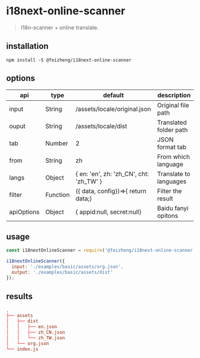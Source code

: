 # i18next-online-scanner
> I18n-scanner + online translate.

## installation
```shell
npm install -S @feizheng/i18next-online-scanner
```

## options
| api        | type     | default                                 | description            |
| ---------- | -------- | --------------------------------------- | ---------------------- |
| input      | String   | /assets/locale/original.json            | Original file path     |
| ouput      | String   | /assets/locale/dist                     | Translated folder path |
| tab        | Number   | 2                                       | JSON format tab        |
| from       | String   | zh                                      | From which language    |
| langs      | Object   | { en: 'en', zh: 'zh_CN', cht: 'zh_TW' } | Translate to languages |
| filter     | Function | ({ data, config})=>{ return data;}      | Filter the result      |
| apiOptions | Object   | { appid:null, secret:null}              | Baidu fanyi opitons    |

## usage
```js
const i18nextOnlineScanner = require('@feizheng/i18next-online-scanner');

i18nextOnlineScanner({
  input: './examples/basic/assets/org.json',
  output: './examples/basic/assets/dist'
});
```

## results
```conf
.
├── assets
│   ├── dist
│   │   ├── en.json
│   │   ├── zh_CN.json
│   │   └── zh_TW.json
│   └── org.json
└── index.js
```
